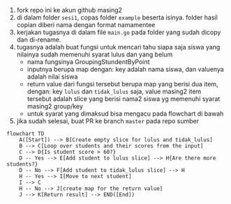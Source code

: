 
1. fork repo ini ke akun github masing2
2. di dalam folder `sesi1`, copas folder `example` beserta isinya. folder hasil copian diberi nama dengan format namamentee
3. kerjakan tugasnya di dalam file `main.go` pada folder yang sudah dicopy dan di-rename.
4. tugasnya adalah buat fungsi untuk mencari tahu siapa saja siswa yang nilainya sudah memenuhi syarat lulus dan yang belum
    - nama fungsinya GroupingStundentByPoint
    - inputnya berupa map dengan: key adalah nama siswa,  dan valuenya adalah nilai siswa
    - return value dari fungsi tersebut berupa map yang berisi dua item, dengan: key  `lulus` dan `tidak_lulus` saja, value masing2 item tersebut adalah slice yang berisi nama2 siswa yg memenuhi syarat masing2 group/key
    - untuk syarat yang dimaksud bisa mengacu pada flowchart di bawah
5. jika sudah selesai, buat PR ke branch `master` pada repo sumber

```mermaid
flowchart TD
    A([Start]) --> B[Create empty slice for lulus and tidak_lulus]
    B --> C[Loop over students and their scores from the input]
    C --> D{Is student score > 60?}
    D -- Yes --> E[Add student to lulus slice] --> H{Are there more students?}
    D -- No --> F[Add student to tidak_lulus slice] --> H
    H -- Yes --> I[Move to next student]
    I --> C
    H -- No --> J[create map for the return value]
    J --> K[Return result] --> END([End])
```